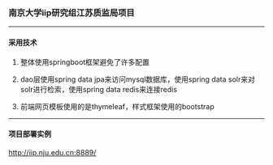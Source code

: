 ### 南京大学iip研究组江苏质监局项目

---

#### 采用技术

1. 整体使用springboot框架避免了许多配置

2. dao层使用spring data jpa来访问mysql数据库，使用spring data solr来对solr进行检索，使用spring data redis来连接redis

3. 前端网页模板使用的是thymeleaf，样式框架使用的bootstrap
---

#### 项目部署实例
http://iip.nju.edu.cn:8889/
